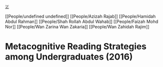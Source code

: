 [🇿](zotero://select/library/items/JYA5H75Q)

[[People/undefined undefined]] [[People/Azizah Rajab]] [[People/Hamidah Abdul Rahman]] [[People/Shah Rollah Abdul Wahab]] [[People/Faizah Mohd Nor]] [[People/Wan Zarina Wan Zakaria]] [[People/Wan Zahidah Rajim]] 
# Metacognitive Reading Strategies among Undergraduates (2016)

